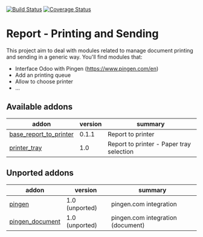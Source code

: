 [![Build Status](https://travis-ci.org/OCA/report-print-send.svg?branch=8.0)](https://travis-ci.org/OCA/report-print-send)
[![Coverage Status](https://coveralls.io/repos/OCA/report-print-send/badge.png?branch=8.0)](https://coveralls.io/r/OCA/report-print-send?branch=8.0)

Report - Printing and Sending
=============================

This project aim to deal with modules related to manage document printing and sending in a generic way. You'll find modules that:

 - Interface Odoo with Pingen (https://www.pingen.com/en)
 - Add an printing queue
 - Allow to choose printer
 - ...

[//]: # (addons)
Available addons
----------------
addon | version | summary
--- | --- | ---
[base_report_to_printer](base_report_to_printer/) | 0.1.1 | Report to printer
[printer_tray](printer_tray/) | 1.0 | Report to printer - Paper tray selection

Unported addons
---------------
addon | version | summary
--- | --- | ---
[pingen](__unported__/pingen/) | 1.0 (unported) | pingen.com integration
[pingen_document](__unported__/pingen_document/) | 1.0 (unported) | pingen.com integration (document)

[//]: # (end addons)
